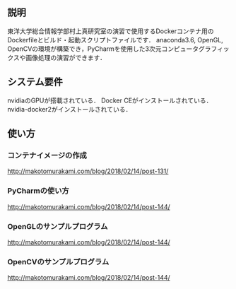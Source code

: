## 説明
東洋大学総合情報学部村上真研究室の演習で使用するDockerコンテナ用のDockerfileとビルド・起動スクリプトファイルです．
anaconda3.6, OpenGL, OpenCVの環境が構築でき，PyCharmを使用した3次元コンピュータグラフィックスや画像処理の演習ができます．

## システム要件
nvidiaのGPUが搭載されている．
Docker CEがインストールされている．
nvidia-docker2がインストールされている．

## 使い方

### コンテナイメージの作成
http://makotomurakami.com/blog/2018/02/14/post-131/

### PyCharmの使い方
http://makotomurakami.com/blog/2018/02/14/post-144/

### OpenGLのサンプルプログラム
http://makotomurakami.com/blog/2018/02/14/post-144/

### OpenCVのサンプルプログラム
http://makotomurakami.com/blog/2018/02/14/post-144/

